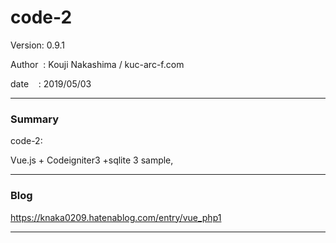 
# code-2

 Version: 0.9.1

 Author  : Kouji Nakashima / kuc-arc-f.com

 date    : 2019/05/03

***
### Summary

code-2:

Vue.js + Codeigniter3 +sqlite 3 sample,

***
### Blog

https://knaka0209.hatenablog.com/entry/vue_php1

***

